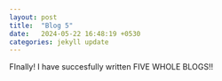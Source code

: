 ```yaml
---
layout: post
title:  "Blog 5"
date:   2024-05-22 16:48:19 +0530
categories: jekyll update
---
```


FInally! I have succesfully written FIVE WHOLE BLOGS!!